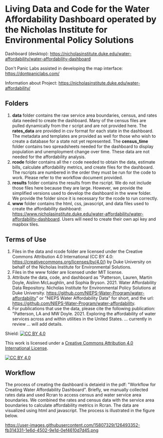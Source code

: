 # Living Data and Code for the Water Affordability Dashboard operated by the Nicholas Institute for Environmental Policy Solutions

Dashboard (desktop): https://nicholasinstitute.duke.edu/water-affordability/water-affordability-dashboard

Don't Panic Labs assisted in developing the map interface: https://dontpaniclabs.com/

Information about Project: https://nicholasinstitute.duke.edu/water-affordability/

## Folders

1. **data** folder contains the raw service area boundaries, census, and rates data needed to create the dashboard. Many of the census files are pulled dynamically from the r script and are not provided here. The **rates_data** are provided in csv format for each state in the dashboard. The metadata and templates are provided as well for those who wish to create a database for a state not yet represented. The **census_time** folder contains two spreadsheets needed for the dashboard to display population and unemployment change over time. These data are not needed for the affordability analysis.
3. **rcode** folder contains all the r code needed to obtain the data, estimate bills, calculate affordability metrics, and create files for the dashboard. The rscripts are numbered in the order they must be run for the code to work. Please refer to the workflow document provided.
4. **results** folder contains the results from the rscript. We do not include those files here because they are large. However, we provide the simplified versions used to develop the dashboard in the www folder. We provide the folder since it is necessary for the rcode to run correctly.
5. **www** folder contains the html, css, javascript, and data files used to create the affordability dashboard: https://www.nicholasinstitute.duke.edu/water-affordability/water-affordability-dashboard. Users will need to create their own api key and mapbox tiles.


## Terms of Use
1. Files in the data and rcode folder are licensed under the Creative Commons Attribution 4.0 International (CC BY 4.0: https://creativecommons.org/licenses/by/4.0/) by Duke University on behalf of the Nicholas Institute for Environmental Solutions.
2. Files in the www folder are licensed under MIT license.
3. Attribute the data, code, and dashboard as "Patterson, Lauren, Martin Doyle, Aislinn McLaughlin, and Sophia Bryson. 2021. Water Affordability Data Repository. Nicholas Institute for Environmental Policy Solutions at Duke University. https://github.com/NIEPS-Water-Program/water-affordability" or "NIEPS Water Affordability Data" for short, and the url: https://github.com/NIEPS-Water-Program/water-affordability.
4. For publications that use the data, please cite the following publication: "Patterson, LA and MW Doyle. 2021. Exploring the affordability of water services across and within utilities in the United States. ... currently in review ... will add details. 

Shield: [![CC BY 4.0][cc-by-shield]][cc-by]

This work is licensed under a
[Creative Commons Attribution 4.0 International License][cc-by].

[![CC BY 4.0][cc-by-image]][cc-by]

[cc-by]: http://creativecommons.org/licenses/by/4.0/
[cc-by-image]: https://i.creativecommons.org/l/by/4.0/88x31.png
[cc-by-shield]: https://img.shields.io/badge/License-CC%20BY%204.0-lightgrey.svg


## Workflow
The process of creating the dashboard is detaield in the pdf: "Workflow for Creating Water Affordability Dashboard". Briefly, we manually collected rates data and used Rcran to access census and water service area boundaries. We combined the rates and census data with the service area boundaries to calculate affordability metrics in Rcran. The data are visualized using html and javascript. The process is illustrated in the figure below.

https://user-images.githubusercontent.com/15807329/126493352-fb314331-1e6d-4502-9e1d-0ef4610d7d45.png



